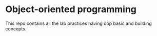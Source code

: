 # Object-oriented programming
This repo contains all the lab practices having oop basic and building concepts.
